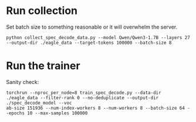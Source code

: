# Run collection

Set batch size to something reasonable or it will overwhelm the server.

```
python collect_spec_decode_data.py --model Qwen/Qwen3-1.7B --layers 27 --output-dir ./eagle_data --target-tokens 100000 --batch-size 8
```

# Run the trainer

Sanity check:

```
torchrun --nproc_per_node=8 train_spec_decode.py --data-dir ./eagle_data --filter-rank 0 --no-deduplicate --output-dir ./spec_decode_model --voc
ab-size 151936 --num-index-workers 8 --num-workers 8 --batch-size 64 --epochs 10 --max-samples 100000
```
